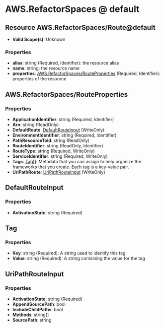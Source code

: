 # AWS.RefactorSpaces @ default

## Resource AWS.RefactorSpaces/Route@default
* **Valid Scope(s)**: Unknown
### Properties
* **alias**: string (Required, Identifier): the resource alias
* **name**: string: the resource name
* **properties**: [AWS.RefactorSpaces/RouteProperties](#awsrefactorspacesrouteproperties) (Required, Identifier): properties of the resource

## AWS.RefactorSpaces/RouteProperties
### Properties
* **ApplicationIdentifier**: string (Required, Identifier)
* **Arn**: string (ReadOnly)
* **DefaultRoute**: [DefaultRouteInput](#defaultrouteinput) (WriteOnly)
* **EnvironmentIdentifier**: string (Required, Identifier)
* **PathResourceToId**: string (ReadOnly)
* **RouteIdentifier**: string (ReadOnly, Identifier)
* **RouteType**: string (Required, WriteOnly)
* **ServiceIdentifier**: string (Required, WriteOnly)
* **Tags**: [Tag](#tag)[]: Metadata that you can assign to help organize the frameworks that you create. Each tag is a key-value pair.
* **UriPathRoute**: [UriPathRouteInput](#uripathrouteinput) (WriteOnly)

## DefaultRouteInput
### Properties
* **ActivationState**: string (Required)

## Tag
### Properties
* **Key**: string (Required): A string used to identify this tag
* **Value**: string (Required): A string containing the value for the tag

## UriPathRouteInput
### Properties
* **ActivationState**: string (Required)
* **AppendSourcePath**: bool
* **IncludeChildPaths**: bool
* **Methods**: string[]
* **SourcePath**: string

